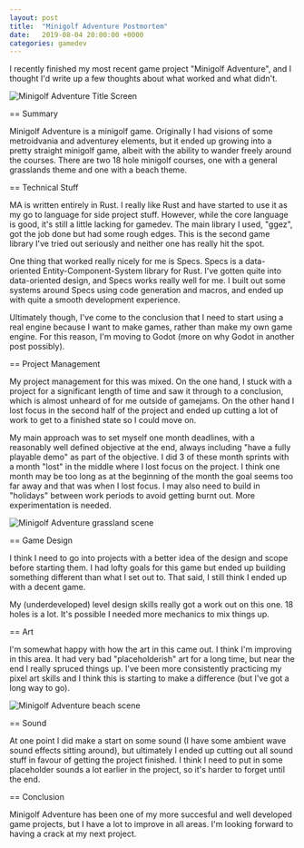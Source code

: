 ```yaml
---
layout: post
title:  "Minigolf Adventure Postmortem"
date:   2019-08-04 20:00:00 +0000
categories: gamedev
---
```


I recently finished my most recent game project "Minigolf Adventure", and I thought I'd write up a few thoughts about what worked and what didn't.

![Minigolf Adventure Title Screen]({{site.url}}/assets/ma-title.png)

== Summary

Minigolf Adventure is a minigolf game. Originally I had visions of some metroidvania and adventurey elements, but it ended up growing into a pretty straight minigolf game, albeit with the ability to wander freely around the courses. There are two 18 hole minigolf courses, one with a general grasslands theme and one with a beach theme.

== Technical Stuff

MA is written entirely in Rust. I really like Rust and have started to use it as my go to language for side project stuff. However, while the core language is good, it's still a little lacking for gamedev. The main library I used, "ggez", got the job done but had some rough edges. This is the second game library I've tried out seriously and neither one has really hit the spot.

One thing that worked really nicely for me is Specs. Specs is a data-oriented Entity-Component-System library for Rust. I've gotten quite into data-oriented design, and Specs works really well for me. I built out some systems around Specs using code generation and macros, and ended up with quite a smooth development experience.

Ultimately though, I've come to the conclusion that I need to start using a real engine because I want to make games, rather than make my own game engine. For this reason, I'm moving to Godot (more on why Godot in another post possibly).

== Project Management

My project management for this was mixed. On the one hand, I stuck with a project for a significant length of time and saw it through to a conclusion, which is almost unheard of for me outside of gamejams. On the other hand I lost focus in the second half of the project and ended up cutting a lot of work to get to a finished state so I could move on.

My main approach was to set myself one month deadlines, with a reasonably well defined objective at the end, always including "have a fully playable demo" as part of the objective. I did 3 of these month sprints with a month "lost" in the middle where I lost focus on the project. I think one month may be too long as at the beginning of the month the goal seems too far away and that was when I lost focus. I may also need to build in "holidays" between work periods to avoid getting burnt out. More experimentation is needed.

![Minigolf Adventure grassland scene]({{site.url}}/assets/ma-game1.png)

== Game Design

I think I need to go into projects with a better idea of the design and scope before starting them. I had lofty goals for this game but ended up building something different than what I set out to. That said, I still think I ended up with a decent game.

My (underdeveloped) level design skills really got a work out on this one. 18 holes is a lot. It's possible I needed more mechanics to mix things up.

== Art

I'm somewhat happy with how the art in this came out. I think I'm improving in this area. It had very bad "placeholderish" art for a long time, but near the end I really spruced things up. I've been more consistently practicing my pixel art skills and I think this is starting to make a difference (but I've got a long way to go).

![Minigolf Adventure beach scene]({{site.url}}/assets/ma-game2.png)

== Sound

At one point I did make a start on some sound (I have some ambient wave sound effects sitting around), but ultimately I ended up cutting out all sound stuff in favour of getting the project finished. I think I need to put in some placeholder sounds a lot earlier in the project, so it's harder to forget until the end.

== Conclusion

Minigolf Adventure has been one of my more succesful and well developed game projects, but I have a lot to improve in all areas. I'm looking forward to having a crack at my next project.
